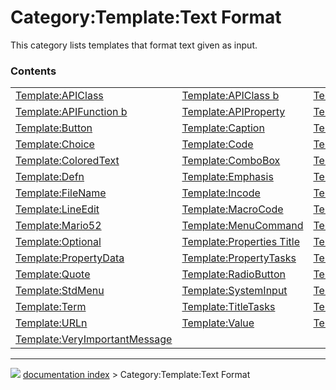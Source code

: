 # Category:Template:Text Format
This category lists templates that format text given as input.

### Contents

|     |     |     |
| --- | --- | --- |
| [Template:APIClass](Template_APIClass.md) | [Template:APIClass b](Template_APIClass_b.md) | [Template:APIFunction](Template_APIFunction.md) |
| [Template:APIFunction b](Template_APIFunction_b.md) | [Template:APIProperty](Template_APIProperty.md) | [Template:ASCII](Template_ASCII.md) |
| [Template:Button](Template_Button.md) | [Template:Caption](Template_Caption.md) | [Template:CheckBox](Template_CheckBox.md) |
| [Template:Choice](Template_Choice.md) | [Template:Code](Template_Code.md) | [Template:ColoredParagraph](Template_ColoredParagraph.md) |
| [Template:ColoredText](Template_ColoredText.md) | [Template:ComboBox](Template_ComboBox.md) | [Template:DASH](Template_DASH.md) |
| [Template:Defn](Template_Defn.md) | [Template:Emphasis](Template_Emphasis.md) | [Template:Fake heading](Template_Fake_heading.md) |
| [Template:FileName](Template_FileName.md) | [Template:Incode](Template_Incode.md) | [Template:KEY](Template_KEY.md) |
| [Template:LineEdit](Template_LineEdit.md) | [Template:MacroCode](Template_MacroCode.md) | [Template:MacroLink](Template_MacroLink.md) |
| [Template:Mario52](Template_Mario52.md) | [Template:MenuCommand](Template_MenuCommand.md) | [Template:Message](Template_Message.md) |
| [Template:Optional](Template_Optional.md) | [Template:Properties Title](Template_Properties_Title.md) | [Template:Properties Title/pl](Template_Properties_Title/pl.md) |
| [Template:PropertyData](Template_PropertyData.md) | [Template:PropertyTasks](Template_PropertyTasks.md) | [Template:PropertyView](Template_PropertyView.md) |
| [Template:Quote](Template_Quote.md) | [Template:RadioButton](Template_RadioButton.md) | [Template:SpinBox](Template_SpinBox.md) |
| [Template:StdMenu](Template_StdMenu.md) | [Template:SystemInput](Template_SystemInput.md) | [Template:SystemOutput](Template_SystemOutput.md) |
| [Template:Term](Template_Term.md) | [Template:TitleTasks](Template_TitleTasks.md) | [Template:URL](Template_URL.md) |
| [Template:URLn](Template_URLn.md) | [Template:Value](Template_Value.md) | [Template:Variable](Template_Variable.md) |
| [Template:VeryImportantMessage](Template_VeryImportantMessage.md) |



---
![](images/Right_arrow.png) [documentation index](../README.md) > Category:Template:Text Format
